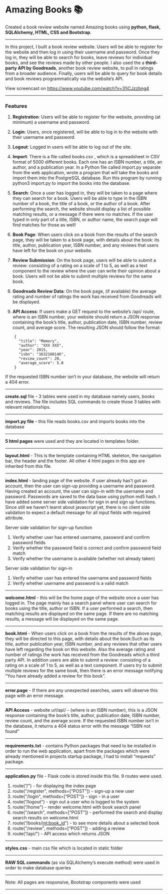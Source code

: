 # Amazing Books :books:
Created a book review website named Amazing books using **python, flask, SQLAlchemy, HTML, CSS and Bootstrap**.

---
In this project, I built a book review website. Users will be able to register for the website and then log in using their username and password. Once they log in, they will be able to search for books, leave reviews for individual books, and see the reviews made by other people. I also used the a **third-party API by Goodreads**, another book review website, to pull in ratings from a broader audience. Finally, users will be able to query for book details and book reviews programmatically via the website’s API.


View screencast on https://www.youtube.com/watch?v=31iCJzzbng4

---
### Features

1. **Registration**: Users will be able to register for the website, providing (at minimum) a username and password. 

2. **Login**: Users, once registered, will be able to log in to the website with their username and password.

3. **Logout**: Logged in users will be able to log out of the site.

4. **Import**: There is a file called books.csv , which is a spreadsheet in CSV format of 5000 different books. Each one has an ISBN number, a title, an author, and a publication year. In a Python file called import.py separate from the web application, wrote a program that will take the books and import them into the PostgreSQL database. Run this program by running python3 import.py to import the books into the database.

5. **Search**: Once a user has logged in, they will be taken to a page where they can search for a book. Users will be able to type in the ISBN number of a book, the title of a book, or the author of a book. After performing the search, the website should display a list of possible matching results, or a message if there were no matches. If the user typed in only part of a title, ISBN, or author name, the search page will find matches for those as well!

6. **Book Page**: When users click on a book from the results of the search page, they will be taken to a book page, with details about the book: its title, author, publication year, ISBN number, and any reviews that users have left for the book on your website.

7. **Review Submission**: On the book page, users will be able to submit a review: consisting of a rating on a scale of 1 to 5, as well as a text component to the review where the user can write their opinion about a book. Users will not be able to submit multiple reviews for the same book.

8. **Goodreads Review Data**: On the book page, (if available) the average rating and number of ratings the work has received from Goodreads will be displayed.

9. **API Access**: If users make a GET request to the website’s /api/<isbn> route, where <isbn> is an ISBN number, your website should return a JSON response containing the book’s title, author, publication date, ISBN number, review count, and average score. The resulting JSON should follow the format:

```
    {
      "title": "Memory", 
      "author": "XXX XXX", 
      "year": 2015,
      "isbn": "1632168146", 
      "review_count": 28, 
      "average_score": 5.0
    }
```
If the requested ISBN number isn’t in your database, the website will return a 404 error.

---

**create.sql** file - 3 tables were used in my database namely users, books and reviews. The file includes SQL commands to create those 3 tables with relevant relationships.

---

**import.py file** -  this file reads books.csv and imports books into the database 

---

**5 html pages** were used and they are located in templates folder. 

---

**layout.html** - This is the template containing HTML skeleton, the navigation bar, the header and the footer.  All other 4 html pages in this app are inherited  from this file.   

---

**index.html** - landing page of the website. if user already has’t got an account, then the user can sign-up providing a username and password.  Having created an account, the user can sign-in with the username and password. Passwords are saved to the data base using python md5 hash. I have added some server side validation for sign in and sign up functions. Since still we haven’t learnt about javascript yet, there is no client side validation to expect a default message for all input fields with required attribute.

Server side validation for sign-up function
1. Verify whether user has entered username, password and confirm password fields
2. Verify whether the password field is correct and confirm password field match
3. Verify whether the username is available (whether not already taken)

Server side validation  for sign-in
1. Verify whether user has entered the  username and password fields
2. Verify whether username and password is a valid match

---

**welcome.html** - this will be the home page of the website once a user has logged in. The page mainly has a search panel where user can search for books using the title, author or ISBN. If a user performed a search, then matching results are displayed on the same page. If there are no matching results, a message will be displayed on the same page. 

---

**book.html**   - When users click on a book from the results of the above page, they will be directed to this page, with details about the book:Such as its title, author publication year, ISBN number, and any reviews that other users have left regarding the book on this website. Also the average rating and number of ratings the work has received from the Goodreads which a third party API. In addition users are able to submit a review: consisting of a rating on a scale of 1 to 5, as well as a text component. If users try to submit multiple reviews for the same book, then there is an error message notifying “You have already added a review for this book”.

---

**error.page** - If there are any unexpected searches, users will observe this page with an error message.

---

**API Access** - website url/api/<isbn> - (where <isbn> is an ISBN number), this is a JSON response containing the book’s title, author, publication date, ISBN number, review count, and the average score. If the requested ISBN number isn’t in the database, it returns a 404 status error with the message “ISBN not found”

---

**requirements.txt** - contains Python packages that need to be installed in order to run the web application, apart from the packages which were already mentioned in projects startup package, I had to install “requests” package.

---

**application.py** file - Flask code is stored inside this file. 9 routes were used.
1. route(“/") - for displaying the index page
2. route("/register", methods=[“POST"]) - sign-up a new user
3. route("/login", methods=[“POST"]) - sign - in a user
4. route(“/logout") - sign out a user who is logged to the system
5. route(“/home") - render welcome.html with book search panel
6. route("/search", methods=[“POST"]) - performed the search and display search 			results on welcome.html
7. route(“/books/<int:book_id>") - to see more details about a selected book
8. route("/review", methods=[“POST"]) - adding a review
9. route(“/api/<isbn>") - API access which returns JSON

---

**styles.css**  - main css file which is located in static folder

---

**RAW SQL commands** (as via SQLAlchemy’s execute method) were used in order to make database queries

---
Note: All pages are responsive, Bootstrap components were used

---


